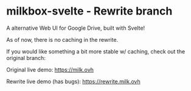 # milkbox-svelte - Rewrite branch
A alternative Web UI for Google Drive, built with Svelte!

As of now, there is no caching in the rewrite.

If you would like something a bit more stable w/ caching, check out the original branch:


Original live demo:
https://milk.ovh

Rewrite live demo (has bugs):
https://rewrite.milk.ovh

